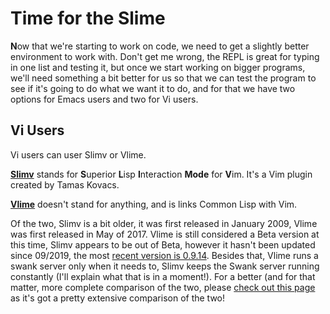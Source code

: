 # Time for the Slime

**N**ow that we're starting to work on code, we need to get a slightly better environment to work with. Don't get me wrong, the REPL is great for typing in 
one list and testing it, but once we start working on bigger programs, we'll need something a bit better for us so that we can test the program to see if it's 
going to do what we want it to do, and for that we have two options for Emacs users and two for Vi users.

## Vi Users

Vi users can user Slimv or Vlime.

**[Slimv](https://github.com/kovisoft/slimv)** stands for **S**uperior **L**isp **I**nteraction **Mode**  for **V**im. It's a Vim plugin created by Tamas Kovacs.  

**[Vlime](https://github.com/vlime/vlime)** doesn't stand for anything, and is links Common Lisp with Vim.

Of the two, Slimv is a bit older, it was first released in January 2009, Vlime was first released in May of 2017.  Vlime is still considered a Beta
version at this time, Slimv appears to be out of Beta, however it hasn't been updated since 09/2019, the most [recent version is 0.9.14](https://github.com/kovisoft/slimv).
Besides that, Vlime runs a swank server only when it needs to, Slimv keeps the Swank server running constantly (I'll explain what that is in a moment!). For a better
(and for that matter, more complete comparison of the two, please [check out this page](https://susam.in/blog/lisp-in-vim-with-slimv-or-vlime/#comparison-of-slimv-and-vlime) as
it's got a pretty extensive comparison of the two!
